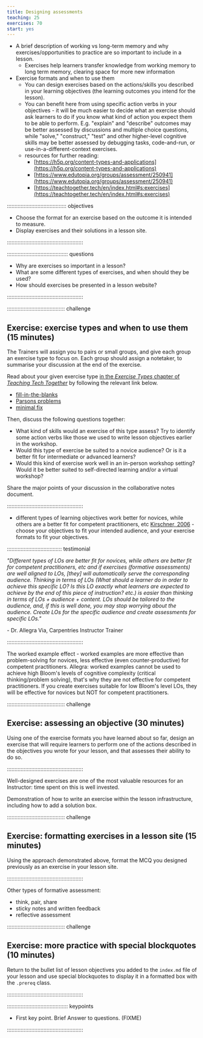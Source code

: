 ```yaml
---
title: Designing assessments
teaching: 25
exercises: 70
start: yes
---
```


- A brief description of working vs long-term memory and
  why exercises/opportunities to practice are so important to include in a lesson.
  - Exercises help learners transfer knowledge from working memory to long term memory,
    clearing space for more new information
- Exercise formats and when to use them
  - You can design exercises based on the actions/skills you described in your learning objectives (the learning outcomes you intend for the lesson).
  - You can benefit here from using specific action verbs in your objectives -
    it will be much easier to decide what an exercise should ask learners to do
    if you know what kind of action you expect them to be able to perform.
    E.g. "explain" and "describe" outcomes may be better assessed by discussions
    and multiple choice questions, while "solve," "construct," "test" and other
    higher-level cognitive skills may be better assessed by debugging tasks,
    code-and-run, or use-in-a-different-context exercises.
  - resources for further reading:
    - [https://h5p.org/content-types-and-applications](https://h5p.org/content-types-and-applications)
    - [https://www.edutopia.org/groups/assessment/250941](https://www.edutopia.org/groups/assessment/250941)
    - [https://teachtogether.tech/en/index.html#s:exercises](https://teachtogether.tech/en/index.html#s:exercises)

::::::::::::::::::::::::::::::::::::::: objectives

- Choose the format for an exercise based on the outcome it is intended to measure.
- Display exercises and their solutions in a lesson site.

::::::::::::::::::::::::::::::::::::::::::::::::::

:::::::::::::::::::::::::::::::::::::::: questions

- Why are exercises so important in a lesson?
- What are some different types of exercises, and when should they be used?
- How should exercises be presented in a lesson website?

::::::::::::::::::::::::::::::::::::::::::::::::::

::::::::::::::::::::::::::::::::::::::  challenge

## Exercise: exercise types and when to use them (15 minutes)

The Trainers will assign you to pairs or small groups,
and give each group an exercise type to focus on.
Each group should assign a notetaker,
to summarise your discussion at the end of the exercise.

Read about your given exercise type
[in the *Exercise Types* chapter of *Teaching Tech Together*](https://teachtogether.tech/en/index.html#s:exercises) by following the relevant link below.

- [fill-in-the-blanks][blanks]
- [Parsons problems][parsons]
- [minimal fix][minimal]

Then, discuss the following questions together:

- What kind of skills would an exercise of this type assess?
  Try to identify some action verbs like those we used to write lesson objectives earlier in the workshop.
- Would this type of exercise be suited to a novice audience?
  Or is it a better fit for intermediate or advanced learners?
- Would this kind of exercise work well in an in-person workshop setting?
  Would it be better suited to self-directed learning and/or a virtual workshop?

Share the major points of your discussion in the collaborative notes document.


::::::::::::::::::::::::::::::::::::::::::::::::::

- different types of learning objectives work better for novices,
  while others are a better fit for competent practitioners, etc
  [Kirschner, 2006](https://github.com/carpentries/instructor-training/blob/gh-pages/files/papers/kirschner-minimal-guidance-fails-2006.pdf) -
  choose your objectives to fit your intended audience,
  and your exercise formats to fit your objectives.

::::::::::::::::::::::::::::::::::::  testimonial

*"Different types of LOs are better fit for novices,
while others are better fit for competent practitioners, etc and
if exercises (formative assessments) are well aligned to LOs,
[they] will automatically serve the corresponding audience.
Thinking in terms of LOs
(What should a learner do in order to achieve this specific LO?
Is this LO exactly what learners are expected to achieve by the end of this piece of instruction? etc.)
is easier than thinking in terms of LOs + audience + content.
LOs should be tailored to the audience, and,
if this is well done, you may stop worrying about the audience.
Create LOs for the specific audience and create assessments for specific LOs."*

\- Dr. Allegra Via, Carpentries Instructor Trainer


::::::::::::::::::::::::::::::::::::::::::::::::::

The worked example effect -
worked examples are more effective than problem-solving for novices,
less effective (even counter-productive) for competent practitioners.
Allegra: worked examples cannot be used to achieve high Bloom's levels of cognitive complexity
(critical thinking/problem solving),
that's why they are not effective for competent practitioners.
If you create exercises suitable for low Bloom's level LOs,
they will be effective for novices but NOT for competent practitioners.

::::::::::::::::::::::::::::::::::::::  challenge

## Exercise: assessing an objective (30 minutes)

Using one of the exercise formats you have learned about so far,
design an exercise that will require learners to perform one of the actions
described in the objectives you wrote for your lesson,
and that assesses their ability to do so.


::::::::::::::::::::::::::::::::::::::::::::::::::

Well-designed exercises are one of the most valuable resources for an Instructor:
time spent on this is well invested.

Demonstration of how to write an exercise within the lesson infrastructure,
including how to add a solution box.

::::::::::::::::::::::::::::::::::::::  challenge

## Exercise: formatting exercises in a lesson site (15 minutes)

Using the approach demonstrated above,
format the MCQ you designed previously as an exercise in your lesson site.


::::::::::::::::::::::::::::::::::::::::::::::::::

Other types of formative assessment:

- think, pair, share
- sticky notes and written feedback
- reflective assessment

::::::::::::::::::::::::::::::::::::::  challenge

## Exercise: more practice with special blockquotes (10 minutes)

Return to the bullet list of lesson objectives you added to the `index.md` file of your lesson and
use special blockquotes to display it in a formatted box with the `.prereq` class.


::::::::::::::::::::::::::::::::::::::::::::::::::



[blanks]: https://teachtogether.tech/en/index.html#fill-in-the-blanks
[parsons]: https://teachtogether.tech/en/index.html#parsons-problem
[minimal]: https://teachtogether.tech/en/index.html#minimal-fix


:::::::::::::::::::::::::::::::::::::::: keypoints

- First key point. Brief Answer to questions. (FIXME)

::::::::::::::::::::::::::::::::::::::::::::::::::


